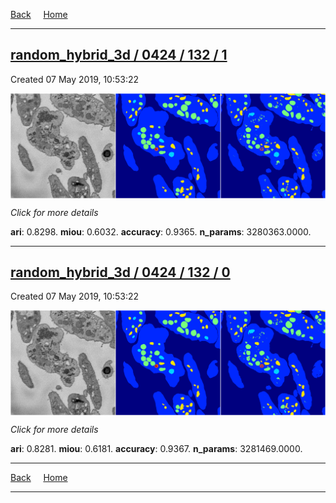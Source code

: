 
[Back](..)&nbsp;&nbsp;&nbsp;&nbsp;&nbsp;[Home](https://leapmanlab.github.io/snapshots)

---

<div class="summary"><a href="1"><h2>random_hybrid_3d / 0424 / 132 / 1</h2></a><p>Created 07 May 2019, 10:53:22
</p><a href="1"><img src="1/media/summary.png" align="center"></a><p>
<i>Click for more details</i>
</p></div>

**ari**: 0.8298. **miou**: 0.6032. **accuracy**: 0.9365. **n_params**: 3280363.0000. 

---

<div class="summary"><a href="0"><h2>random_hybrid_3d / 0424 / 132 / 0</h2></a><p>Created 07 May 2019, 10:53:22
</p><a href="0"><img src="0/media/summary.png" align="center"></a><p>
<i>Click for more details</i>
</p></div>

**ari**: 0.8281. **miou**: 0.6181. **accuracy**: 0.9367. **n_params**: 3281469.0000. 

---

[Back](..)&nbsp;&nbsp;&nbsp;&nbsp;&nbsp;[Home](https://leapmanlab.github.io/snapshots)

---